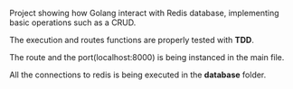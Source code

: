 Project showing how Golang interact with Redis database, implementing basic operations such as a CRUD.

The execution and routes functions are properly tested with **TDD**.

The route and the port(localhost:8000) is being instanced in the main file.

All the connections to redis is being executed in the **database** folder.